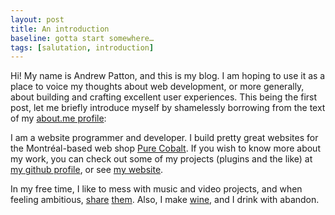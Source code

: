 ```yaml
---
layout: post
title: An introduction
baseline: gotta start somewhere…
tags: [salutation, introduction]
---
```


Hi! My name is Andrew Patton, and this is my blog. I am hoping to use it as a place to voice my thoughts about web development, or more generally, about building and crafting excellent user experiences. This being the first post, let me briefly introduce myself by shamelessly borrowing from the text of my [about.me profile][]:

  [about.me profile]: http://about.me/andrewpatton "Feel free to check it out; it’s a good profile"

I am a website programmer and developer. I build pretty great websites for the Montréal-based web shop [Pure Cobalt][]. If you wish to know more about my work, you can check out some of my projects (plugins and the like) at [my github profile][github], or see [my website][].

  [Pure Cobalt]: http//www.purecobalt.com
  [github]: http://github.com/acusti "Mostly WordPress plugins as of today"
  [my website]: http://www.acusti.ca "Includes a list of many of the websites I have built"

In my free time, I like to mess with music and video projects, and when feeling ambitious, [share][myspace] [them][youtube]. Also, I make [wine][], and I drink with abandon.

  [myspace]: http://www.myspace.com/beesallover "Myspace. Perhaps the music shows promise, but it’s mostly pretty rough. Or honest, if you’d like."
  [youtube]: http://www.youtube.com/user/waveweaverjr "Youtube. I’m most proud of “freedom reruns”"
  [wine]: https://twitter.com/wyattjaster/status/152977050486050816 "The strawberry wine was tasty"